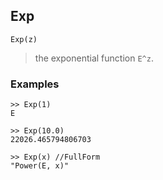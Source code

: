 ## Exp

```
Exp(z)
```
> the exponential function `E^z`.
 

### Examples
```
>> Exp(1)   
E   
 
>> Exp(10.0)   
22026.465794806703
 
>> Exp(x) //FullForm   
"Power(E, x)"  
```